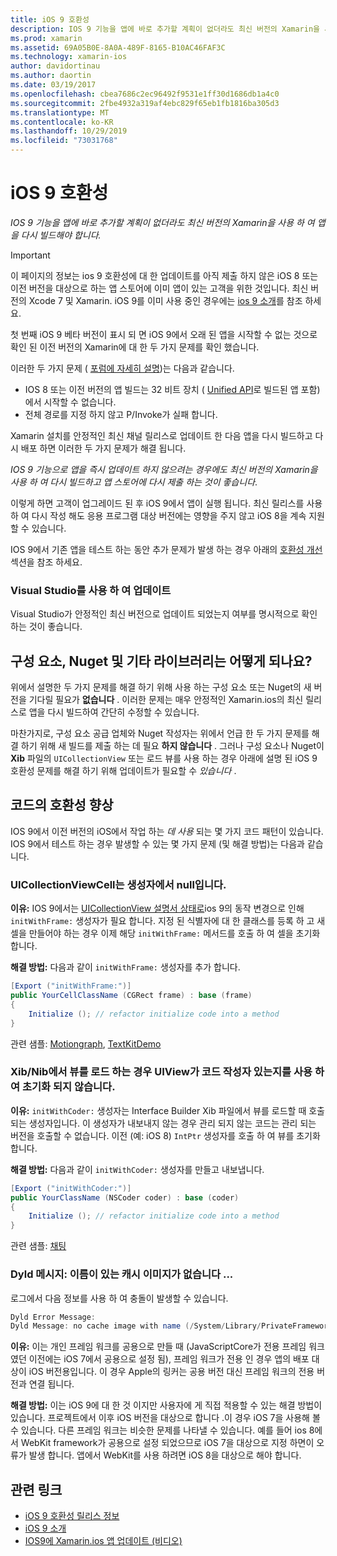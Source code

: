 ```yaml
---
title: iOS 9 호환성
description: IOS 9 기능을 앱에 바로 추가할 계획이 없더라도 최신 버전의 Xamarin을 사용 하 여 앱을 다시 빌드해야 합니다.
ms.prod: xamarin
ms.assetid: 69A05B0E-8A0A-489F-8165-B10AC46FAF3C
ms.technology: xamarin-ios
author: davidortinau
ms.author: daortin
ms.date: 03/19/2017
ms.openlocfilehash: cbea7686c2ec96492f9531e1ff30d1686db1a4c0
ms.sourcegitcommit: 2fbe4932a319af4ebc829f65eb1fb1816ba305d3
ms.translationtype: MT
ms.contentlocale: ko-KR
ms.lasthandoff: 10/29/2019
ms.locfileid: "73031768"
---
```

# <a name="ios-9-compatibility"></a>iOS 9 호환성

_IOS 9 기능을 앱에 바로 추가할 계획이 없더라도 최신 버전의 Xamarin을 사용 하 여 앱을 다시 빌드해야 합니다._

> [!IMPORTANT]
> 이 페이지의 정보는 ios 9 호환성에 대 한 업데이트를 아직 제출 하지 않은 iOS 8 또는 이전 버전을 대상으로 하는 앱 스토어에 이미 앱이 있는 고객을 위한 것입니다. 최신 버전의 Xcode 7 및 Xamarin. iOS 9를 이미 사용 중인 경우에는 [ios 9 소개](~/ios/platform/introduction-to-ios9/index.md)를 참조 하세요.

첫 번째 iOS 9 베타 버전이 표시 되 면 iOS 9에서 오래 된 앱을 시작할 수 없는 것으로 확인 된 이전 버전의 Xamarin에 대 한 두 가지 문제를 확인 했습니다.

이러한 두 가지 문제 ( [포럼에 자세히 설명](https://forums.xamarin.com/discussion/comment/131529/#Comment_131529))는 다음과 같습니다.

- IOS 8 또는 이전 버전의 앱 빌드는 32 비트 장치 ( [Unified API](~/cross-platform/macios/unified/index.md)로 빌드된 앱 포함)에서 시작할 수 없습니다.
- 전체 경로를 지정 하지 않고 P/Invoke가 실패 합니다.

Xamarin 설치를 안정적인 최신 채널 릴리스로 업데이트 한 다음 앱을 다시 빌드하고 다시 배포 하면 이러한 두 가지 문제가 해결 됩니다.

_IOS 9 기능으로 앱을 즉시 업데이트 하지 않으려는 경우에도 최신 버전의 Xamarin을 사용 하 여 다시 빌드하고 앱 스토어에 다시 제출 하는 것이 좋습니다_.

이렇게 하면 고객이 업그레이드 된 후 iOS 9에서 앱이 실행 됩니다.
최신 릴리스를 사용 하 여 다시 작성 해도 응용 프로그램 대상 버전에는 영향을 주지 않고 iOS 8을 계속 지원할 수 있습니다.

IOS 9에서 기존 앱을 테스트 하는 동안 추가 문제가 발생 하는 경우 아래의 [호환성 개선](#compat) 섹션을 참조 하세요.

### <a name="updating-with-visual-studio"></a>Visual Studio를 사용 하 여 업데이트

Visual Studio가 안정적인 최신 버전으로 업데이트 되었는지 여부를 명시적으로 확인 하는 것이 좋습니다.

## <a name="what-about-components-nugets-and-other-libraries"></a>구성 요소, Nuget 및 기타 라이브러리는 어떻게 되나요?

위에서 설명한 두 가지 문제를 해결 하기 위해 사용 하는 구성 요소 또는 Nuget의 새 버전을 기다릴 필요가 **없습니다** .
이러한 문제는 매우 안정적인 Xamarin.ios의 최신 릴리스로 앱을 다시 빌드하여 간단히 수정할 수 있습니다.

마찬가지로, 구성 요소 공급 업체와 Nuget 작성자는 위에서 언급 한 두 가지 문제를 해결 하기 위해 새 빌드를 제출 하는 데 필요 **하지 않습니다** . 그러나 구성 요소나 Nuget이 **Xib** 파일의 `UICollectionView` 또는 로드 뷰를 사용 하는 경우 아래에 설명 된 iOS 9 호환성 문제를 해결 하기 위해 업데이트가 필요할 수 *있습니다* .

<a name="compat" />

## <a name="improving-compatibility-in-your-code"></a>코드의 호환성 향상

IOS 9에서 이전 버전의 iOS에서 작업 하는 *데 사용* 되는 몇 가지 코드 패턴이 있습니다. IOS 9에서 테스트 하는 경우 발생할 수 있는 몇 가지 문제 (및 해결 방법)는 다음과 같습니다.

### <a name="uicollectionviewcellcontentview-is-null-in-constructors"></a>UICollectionViewCell는 생성자에서 null입니다.

**이유:** IOS 9에서는 [UICollectionView 설명서 상태로](https://developer.apple.com/library/ios/documentation/UIKit/Reference/UICollectionView_class/#//apple_ref/occ/instm/UICollectionView/dequeueReusableCellWithReuseIdentifier:forIndexPath)ios 9의 동작 변경으로 인해 `initWithFrame:` 생성자가 필요 합니다. 지정 된 식별자에 대 한 클래스를 등록 하 고 새 셀을 만들어야 하는 경우 이제 해당 `initWithFrame:` 메서드를 호출 하 여 셀을 초기화 합니다.

**해결 방법:** 다음과 같이 `initWithFrame:` 생성자를 추가 합니다.

```csharp
[Export ("initWithFrame:")]
public YourCellClassName (CGRect frame) : base (frame)
{
    Initialize (); // refactor initialize code into a method
}
```

관련 샘플: [Motiongraph](https://github.com/xamarin/monotouch-samples/commit/3c1b7a4170c001e7290db9babb2b7a6dddeb8bcb), [TextKitDemo](https://github.com/xamarin/monotouch-samples/commit/23ea01b37326963b5ebf68bbcc1edd51c66a28d6)

### <a name="uiview-fails-to-init-with-coder-when-loading-a-view-from-a-xibnib"></a>Xib/Nib에서 뷰를 로드 하는 경우 UIView가 코드 작성자 있는지를 사용 하 여 초기화 되지 않습니다.

**이유:** `initWithCoder:` 생성자는 Interface Builder Xib 파일에서 뷰를 로드할 때 호출 되는 생성자입니다. 이 생성자가 내보내지 않는 경우 관리 되지 않는 코드는 관리 되는 버전을 호출할 수 없습니다. 이전 (예: iOS 8) `IntPtr` 생성자를 호출 하 여 뷰를 초기화 합니다.

**해결 방법:** 다음과 같이 `initWithCoder:` 생성자를 만들고 내보냅니다.

```csharp
[Export ("initWithCoder:")]
public YourClassName (NSCoder coder) : base (coder)
{
    Initialize (); // refactor initialize code into a method
}
```

관련 샘플: [채팅](https://github.com/xamarin/monotouch-samples/commit/7b81138d52e5f3f1aa3769fcb08f46122e9b6a88)

### <a name="dyld-message-no-cache-image-with-name"></a>Dyld 메시지: 이름이 있는 캐시 이미지가 없습니다 ...

로그에서 다음 정보를 사용 하 여 충돌이 발생할 수 있습니다.

```csharp
Dyld Error Message:
Dyld Message: no cache image with name (/System/Library/PrivateFrameworks/JavaScriptCore.framework/JavaScriptCore)
```

**이유:** 이는 개인 프레임 워크를 공용으로 만들 때 (JavaScriptCore가 전용 프레임 워크 였던 이전에는 iOS 7에서 공용으로 설정 됨), 프레임 워크가 전용 인 경우 앱의 배포 대상이 iOS 버전용입니다. 이 경우 Apple의 링커는 공용 버전 대신 프레임 워크의 전용 버전과 연결 됩니다.

**해결 방법:** 이는 iOS 9에 대 한 것 이지만 사용자에 게 직접 적용할 수 있는 해결 방법이 있습니다. 프로젝트에서 이후 iOS 버전을 대상으로 합니다 .이 경우 iOS 7을 사용해 볼 수 있습니다. 다른 프레임 워크는 비슷한 문제를 나타낼 수 있습니다. 예를 들어 ios 8에서 WebKit framework가 공용으로 설정 되었으므로 iOS 7을 대상으로 지정 하면이 오류가 발생 합니다. 앱에서 WebKit를 사용 하려면 iOS 8을 대상으로 해야 합니다.

## <a name="related-links"></a>관련 링크

- [iOS 9 호환성 릴리스 정보](https://releases.xamarin.com/ios-hotfix-for-ios-9-preview-xcode-6/)
- [iOS 9 소개](~/ios/platform/introduction-to-ios9/index.md)
- [IOS9에 Xamarin.ios 앱 업데이트 (비디오)](https://university.xamarin.com/lightninglectures/Updating-your-XamariniOS-apps-to-iOS9)
